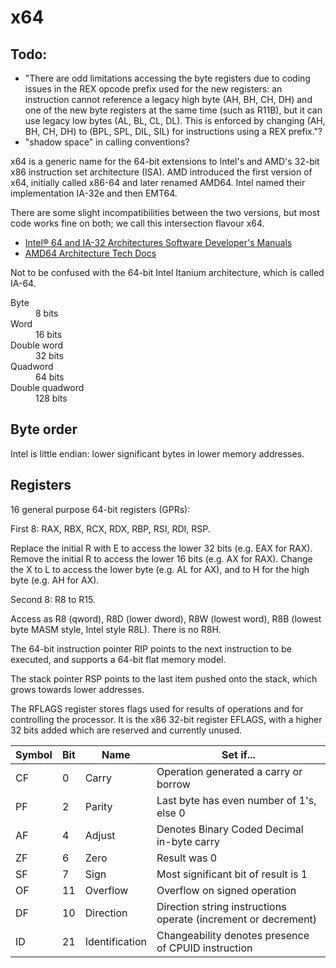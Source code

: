 # x64

## Todo:

* "There are odd limitations accessing the byte registers due to coding issues
  in the REX opcode prefix used for the new registers: an instruction cannot
  reference a legacy high byte (AH, BH, CH, DH) and one of the new byte
  registers at the same time (such as R11B), but it can use legacy low bytes
  (AL, BL, CL, DL). This is enforced by changing (AH, BH, CH, DH) to (BPL, SPL,
  DIL, SIL) for instructions using a REX prefix."?
* "shadow space" in calling conventions?


x64 is a generic name for the 64-bit extensions to Intel's and AMD's 32-bit x86
instruction set architecture (ISA). AMD introduced the first version of x64,
initially called x86-64 and later renamed AMD64. Intel named their
implementation IA-32e and then EMT64.

There are some slight incompatibilities between the two versions, but most code works fine on both; we call this intersection flavour x64.

* [Intel® 64 and IA-32 Architectures Software Developer's Manuals](https://software.intel.com/en-us/articles/intel-sdm)
* [AMD64 Architecture Tech Docs](https://developer.amd.com/resources/developer-guides-manuals/)

Not to be confused with the 64-bit Intel Itanium architecture, which is called
IA-64.


<dl>
	<dt>Byte</dt>
	<dd>8 bits</dd>
	<dt>Word</dt>
	<dd>16 bits</dd>
	<dt>Double word</dt>
	<dd>32 bits</dd>
	<dt>Quadword</dt>
	<dd>64 bits</dd>
	<dt>Double quadword</dt>
	<dd>128 bits</dd>
</dl>


## Byte order

Intel is little endian: lower significant bytes in lower memory addresses.


## Registers

16 general purpose 64-bit registers (GPRs):

First 8: RAX, RBX, RCX, RDX, RBP, RSI, RDI, RSP.

Replace the initial R with E to access the lower 32 bits (e.g. EAX for RAX).
Remove the initial R to access the lower 16 bits (e.g. AX for RAX).
Change the X to L to access the lower byte (e.g. AL for AX), and to H for the
high byte (e.g. AH for AX).

Second 8: R8 to R15.

Access as R8 (qword), R8D (lower dword), R8W (lowest word), R8B (lowest byte
MASM style, Intel style R8L). There is no R8H.

The 64-bit instruction pointer RIP points to the next instruction to be
executed, and supports a 64-bit flat memory model.

The stack pointer RSP points to the last item pushed onto the stack, which
grows towards lower addresses.

The RFLAGS register stores flags used for results of operations and for
controlling the processor. It is the x86 32-bit register EFLAGS, with a higher
32 bits added which are reserved and currently unused.

Symbol	|Bit	|Name		|Set if...
--------|-------|-------	|---------
CF	|0	|Carry		|Operation generated a carry or borrow
PF	|2	|Parity		|Last byte has even number of 1's, else 0
AF	|4	|Adjust		|Denotes Binary Coded Decimal in-byte carry
ZF	|6	|Zero		|Result was 0
SF	|7	|Sign		|Most significant bit of result is 1
OF	|11	|Overflow	|Overflow on signed operation
DF	|10	|Direction	|Direction string instructions operate (increment or decrement)
ID	|21	|Identification	|Changeability denotes presence of CPUID instruction
